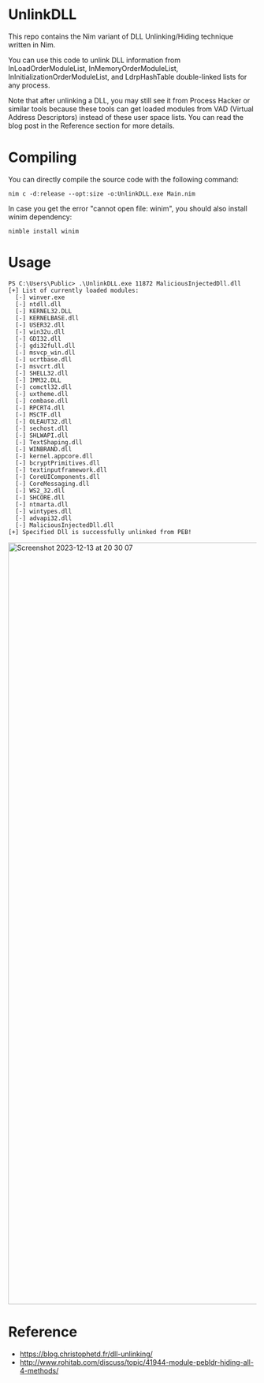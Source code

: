 # UnlinkDLL

This repo contains the Nim variant of DLL Unlinking/Hiding technique written in Nim.

You can use this code to unlink DLL information from InLoadOrderModuleList, InMemoryOrderModuleList, InInitializationOrderModuleList, and LdrpHashTable double-linked lists for any process.

Note that after unlinking a DLL, you may still see it from Process Hacker or similar tools because these tools can get loaded modules from VAD (Virtual Address Descriptors) instead of these user space lists. You can read the blog post in the Reference section for more details.

# Compiling

You can directly compile the source code with the following command:

`nim c -d:release --opt:size -o:UnlinkDLL.exe Main.nim`

In case you get the error "cannot open file: winim", you should also install winim dependency:

`nimble install winim`

# Usage

```
PS C:\Users\Public> .\UnlinkDLL.exe 11872 MaliciousInjectedDll.dll
[+] List of currently loaded modules:
  [-] winver.exe
  [-] ntdll.dll
  [-] KERNEL32.DLL
  [-] KERNELBASE.dll
  [-] USER32.dll
  [-] win32u.dll
  [-] GDI32.dll
  [-] gdi32full.dll
  [-] msvcp_win.dll
  [-] ucrtbase.dll
  [-] msvcrt.dll
  [-] SHELL32.dll
  [-] IMM32.DLL
  [-] comctl32.dll
  [-] uxtheme.dll
  [-] combase.dll
  [-] RPCRT4.dll
  [-] MSCTF.dll
  [-] OLEAUT32.dll
  [-] sechost.dll
  [-] SHLWAPI.dll
  [-] TextShaping.dll
  [-] WINBRAND.dll
  [-] kernel.appcore.dll
  [-] bcryptPrimitives.dll
  [-] textinputframework.dll
  [-] CoreUIComponents.dll
  [-] CoreMessaging.dll
  [-] WS2_32.dll
  [-] SHCORE.dll
  [-] ntmarta.dll
  [-] wintypes.dll
  [-] advapi32.dll
  [-] MaliciousInjectedDll.dll
[+] Specified Dll is successfully unlinked from PEB!
```

<img width="1545" alt="Screenshot 2023-12-13 at 20 30 07" src="https://github.com/frkngksl/UnlinkDLL/assets/26549173/6420a7a2-0e21-4a2a-9748-c9211a45b313">


# Reference

- https://blog.christophetd.fr/dll-unlinking/
- http://www.rohitab.com/discuss/topic/41944-module-pebldr-hiding-all-4-methods/
